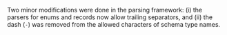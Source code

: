 Two minor modifications were done in the parsing framework: (i) the parsers for
enums and records now allow trailing separators, and (ii) the dash (`-`) was
removed from the allowed characters of schema type names.
